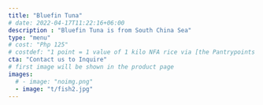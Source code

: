 ```yaml
---
title: "Bluefin Tuna"
# date: 2022-04-17T11:22:16+06:00
description : "Bluefin Tuna is from South China Sea"
type: "menu"
# cost: "Php 125"
# costdef: "1 point = 1 value of 1 kilo NFA rice via [the Pantrypoints system](https://pantrypoints.com)"
cta: "Contact us to Inquire"
# first image will be shown in the product page
images:
  # - image: "noimg.png"
  - image: "t/fish2.jpg"
---
```

